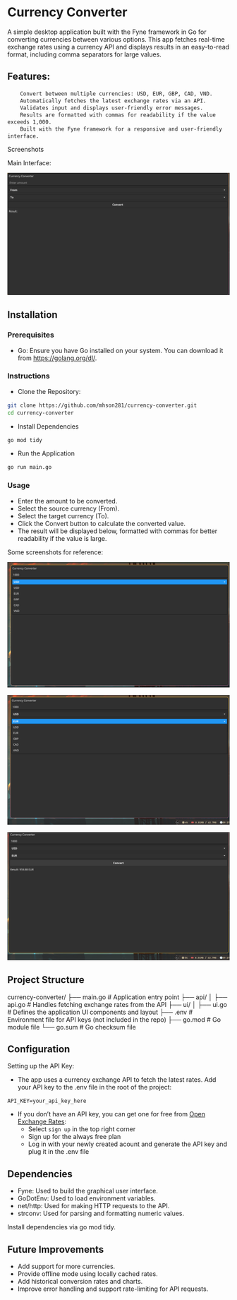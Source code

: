 # Currency Converter

A simple desktop application built with the Fyne framework in Go for converting currencies between various options. This app fetches real-time exchange rates using a currency API and displays results in an easy-to-read format, including comma separators for large values.

## Features:

```plaintext
    Convert between multiple currencies: USD, EUR, GBP, CAD, VND.
    Automatically fetches the latest exchange rates via an API.
    Validates input and displays user-friendly error messages.
    Results are formatted with commas for readability if the value exceeds 1,000.
    Built with the Fyne framework for a responsive and user-friendly interface.
```

Screenshots

Main Interface:

![Main Interface](./assets/screenshots/main_interface.png)

## Installation

### Prerequisites

- Go: Ensure you have Go installed on your system. You can download it from https://golang.org/dl/.

### Instructions

- Clone the Repository:

```bash
git clone https://github.com/mhson281/currency-converter.git
cd currency-converter

```

- Install Dependencies

```bash
go mod tidy
```

- Run the Application

```bash
go run main.go
```

### Usage

- Enter the amount to be converted.
- Select the source currency (From).
- Select the target currency (To).
- Click the Convert button to calculate the converted value.
- The result will be displayed below, formatted with commas for better readability if the value is large.

Some screenshots for reference:

![select-from](./assets/screenshots/select_from_currency.png)

![select-to](./assets/screenshots/select_to_currency.png)

![result](./assets/screenshots/result.png)

## Project Structure

currency-converter/
├── main.go         # Application entry point
├── api/
│   ├── api.go      # Handles fetching exchange rates from the API
├── ui/
│   ├── ui.go       # Defines the application UI components and layout
├── .env            # Environment file for API keys (not included in the repo)
├── go.mod          # Go module file
└── go.sum          # Go checksum file

## Configuration

Setting up the API Key:

- The app uses a currency exchange API to fetch the latest rates. Add your API key to the .env file in the root of the project:

```plaintext
API_KEY=your_api_key_here
```

- If you don’t have an API key, you can get one for free from [Open Exchange Rates](https://openexchangerates.org/):
  - Select `sign up` in the top right corner
  - Sign up for the always free plan
  - Log in with your newly created acount and generate the API key and plug it in the .env file

## Dependencies

- Fyne: Used to build the graphical user interface.
- GoDotEnv: Used to load environment variables.
- net/http: Used for making HTTP requests to the API.
- strconv: Used for parsing and formatting numeric values.

Install dependencies via go mod tidy.

## Future Improvements

- Add support for more currencies.
- Provide offline mode using locally cached rates.
- Add historical conversion rates and charts.
- Improve error handling and support rate-limiting for API requests.

